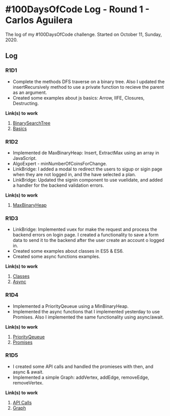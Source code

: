 # #100DaysOfCode Log - Round 1 - Carlos Aguilera

The log of my #100DaysOfCode challenge. Started on October 11, Sunday, 2020.

## Log

### R1D1 
- Complete the methods DFS traverse on a binary tree. Also I updated the insertRecursively method to use a private function to recieve the parent as an argument. 
- Created some examples about js basics: Arrow, IIFE, Closures, Destructing.

**Link(s) to work** 
1. [BinarySearchTree](https://github.com/cfaguilera20/data-structures-algorithms/blob/master/javascript/ads/datastructures/BinarySearchTree.js)
2. [Basics](https://github.com/cfaguilera20/data-structures-algorithms/tree/master/javascript/cjs)

### R1D2
- Implemented de MaxBinaryHeap: Insert, ExtractMax using an array in JavaScript. 
- AlgoExpert - minNumberOfCoinsForChange.
- LinkBridge: I added a modal to redirect the users to sigup or sigin page when they are not logged in, and the have selected a plan. 
- LinkBridge: Updated the signin component to use vuelidate, and added a handler for the backend validation errors.

**Link(s) to work** 
1. [MaxBinaryHeap](https://github.com/cfaguilera20/data-structures-algorithms/blob/master/javascript/ads/datastructures/MaxBinaryHeap.js)

### R1D3
- LinkBridge: Implemented vuex for make the request and process the backend errors on login page. I created a functionality to save a form data to send it to the backend after the user create an account o logged in. 
- Created some examples about classes in ES5 & ES6.
- Created some async functions examples.


**Link(s) to work** 
1. [Classes](https://github.com/cfaguilera20/data-structures-algorithms/blob/master/javascript/cjs/classes.js)
2. [Async](https://github.com/cfaguilera20/data-structures-algorithms/blob/master/javascript/cjs/async.js)

### R1D4
- Implemented a PriorityQeueue using a MinBinaryHeap.
- Implemented the async functions that I implemented yesterday to use Promises. Also I implemented the same functionality using async/await.


**Link(s) to work** 
1. [PriorityQeueue](https://github.com/cfaguilera20/data-structures-algorithms/blob/master/javascript/ads/datastructures/PriorityQeueue.js)
2. [Promises](https://github.com/cfaguilera20/data-structures-algorithms/blob/master/javascript/cjs/async.js)

### R1D5
- I created some API calls and handled the promieses with then, and async & await.
- Implemented a simple Graph: addVertex, addEdge, removeEdge, removeVertex.


**Link(s) to work** 
1. [API Calls](https://github.com/cfaguilera20/data-structures-algorithms/blob/master/javascript/cjs/async.js)
2. [Graph](https://github.com/cfaguilera20/data-structures-algorithms/blob/master/javascript/ads/datastructures/Graph.js)
